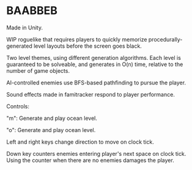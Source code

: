 # BAABBEB

Made in Unity.

WIP roguelike that requires players to quickly memorize procedurally-generated level layouts before the screen goes black.

Two level themes, using different generation algorithms. Each level is guaranteed to be solveable, and generates in O(n) time, relative to the number of game objects.

AI-controlled enemies use BFS-based pathfinding to pursue the player. 

Sound effects made in famitracker respond to player performance. 

Controls:

"m": Generate and play ocean level.

"o": Generate and play ocean level.

Left and right keys change direction to move on clock tick.

Down key counters enemies entering player's next space on clock tick. Using the counter when there are no enemies damages the player.



